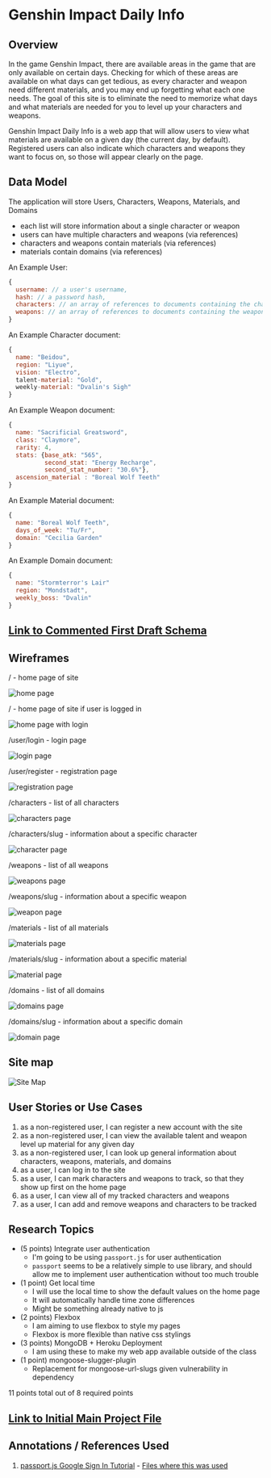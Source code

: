 <!-- ![Alt text](/relative/path/to/img.jpg?raw=true "Optional Title") -->
<!-- 
git add .
git commit -m <message>

GitHub
git push

Heroku
git push heroku master
-->
# Genshin Impact Daily Info

## Overview

In the game Genshin Impact, there are available areas in the game that are only available on certain days. Checking for which of these areas are available on what days can get tedious, as every character and weapon need different materials, and you may end up forgetting what each one needs. The goal of this site is to eliminate the need to memorize what days and what materials are needed for you to level up your characters and weapons.

Genshin Impact Daily Info is a web app that will allow users to view what materials are available on a given day (the current day, by default). Registered users can also indicate which characters and weapons they want to focus on, so those will appear clearly on the page.

## Data Model

The application will store Users, Characters, Weapons, Materials, and Domains

* each list will store information about a single character or weapon
* users can have multiple characters and weapons (via references)
* characters and weapons contain materials (via references)
* materials contain domains (via references)

An Example User:

```javascript
{
  username: // a user's username,
  hash: // a password hash,
  characters: // an array of references to documents containing the character info
  weapons: // an array of references to documents containing the weapon info
}
```

An Example Character document:

```javascript
{
  name: "Beidou",
  region: "Liyue",
  vision: "Electro",
  talent-material: "Gold",
  weekly-material: "Dvalin's Sigh"
}
```

An Example Weapon document:

```javascript
{
  name: "Sacrificial Greatsword",
  class: "Claymore",
  rarity: 4,
  stats: {base_atk: "565", 
          second_stat: "Energy Recharge", 
          second_stat_number: "30.6%"},
  ascension_material : "Boreal Wolf Teeth"
}
```

An Example Material document:

```javascript
{
  name: "Boreal Wolf Teeth",
  days_of_week: "Tu/Fr",
  domain: "Cecilia Garden"
}
```

An Example Domain document:

```javascript
{
  name: "Stormterror's Lair"
  region: "Mondstadt", 
  weekly_boss: "Dvalin"
}
```


## [Link to Commented First Draft Schema](db.js) 

## Wireframes

/ - home page of site

![home page](documentation/wireframes/home.png)

/ - home page of site if user is logged in

![home page with login](documentation/wireframes/home-with-login.png)

/user/login - login page

![login page](documentation/wireframes/login.png)

/user/register - registration page

![registration page](documentation/wireframes/register.png)

/characters - list of all characters

![characters page](documentation/wireframes/characters.png)

/characters/slug - information about a specific character

![character page](documentation/wireframes/characters_slug.png)

/weapons - list of all weapons

![weapons page](documentation/wireframes/weapons.png)

/weapons/slug - information about a specific weapon

![weapon page](documentation/wireframes/weapons_slug.png)

/materials - list of all materials

![materials page](documentation/wireframes/materials.png)

/materials/slug - information about a specific material

![material page](documentation/wireframes/materials_slug.png)

/domains - list of all domains

![domains page](documentation/wireframes/domains.png)

/domains/slug - information about a specific domain

![domain page](documentation/wireframes/domains_slug.png)

## Site map

![Site Map](/documentation/AIT%20Final%20Project%20Sitemap.png?raw=true)

## User Stories or Use Cases

1. as a non-registered user, I can register a new account with the site
2. as a non-registered user, I can view the available talent and weapon level up material for any given day
3. as a non-registered user, I can look up general information about characters, weapons, materials, and domains
4. as a user, I can log in to the site
5. as a user, I can mark characters and weapons to track, so that they show up first on the home page
6. as a user, I can view all of my tracked characters and weapons
7. as a user, I can add and remove weapons and characters to be tracked

## Research Topics

* (5 points) Integrate user authentication
    * I'm going to be using `passport.js` for user authentication
    * `passport` seems to be a relatively simple to use library, and should allow me to implement user authentication without too much trouble
* (1 point) Get local time
    * I will use the local time to show the default values on the home page
    * It will automatically handle time zone differences
    * Might be something already native to js
* (2 points) Flexbox
    * I am aiming to use flexbox to style my pages
    * Flexbox is more flexible than native css stylings
* (3 points) MongoDB + Heroku Deployment
    * I am using these to make my web app available outside of the class
* (1 point) mongoose-slugger-plugin
    * Replacement for mongoose-url-slugs given vulnerability in dependency

11 points total out of 8 required points


## [Link to Initial Main Project File](app.js) 

## Annotations / References Used

1. [passport.js Google Sign In Tutorial](https://www.saasbase.dev/building-an-authentication-system-using-passport-js-node-js-and-mongodb-part-1-google-login/) - [Files where this was used](\models)